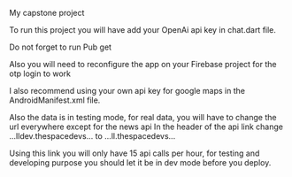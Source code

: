 My capstone project

To run this project you will have add your OpenAi api key in chat.dart file.

Do not forget to run Pub get

Also you will need to reconfigure the app on your Firebase project for the otp login to work

I also recommend using your own api key for google maps in the AndroidManifest.xml file.

Also the data is in testing mode, for real data, you will have to change the url everywhere except for the news api
In the header of the api link
change ...lldev.thespacedevs... to ...ll.thespacedevs...

Using this link you will only have 15 api calls per hour, for testing and developing purpose you should let it be in dev mode before you deploy.
